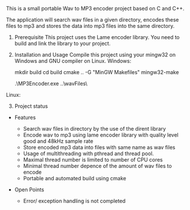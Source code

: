 This is a small portable Wav to MP3 encoder project based on C and C++.

The application will search wav files in a given directory, encodes these files to mp3 and stores the data into mp3 files into the same directory.

1. Prerequisite
  This project uses the Lame encoder library. 
  You need to build and link the library to your project.


2. Installation and Usage
 Compile this project using your mingw32 on Windows and GNU compiler on Linux.
  Windows:

    mkdir build
    cd build
    cmake .. -G "MinGW Makefiles"
    mingw32-make

    .\MP3Encoder.exe ..\wavFiles\

  Linux:

3. Project status 
  - Features
    - Search wav files in directory by the use of the dirent library
    - Encode wav to mp3 using lame encoder library with quality level good and 48kHz sample rate
    - Store encoded mp3 data into files with same name as wav files
    - Usage of multithreading with pthread and thread pool.
    - Maximal thread number is limited to number of CPU cores 
    - Minimal thread number depence of the amount of wav files to encode 
    - Portable and automated build using cmake
 
  - Open Points
    - Error/ exception handling is not completed